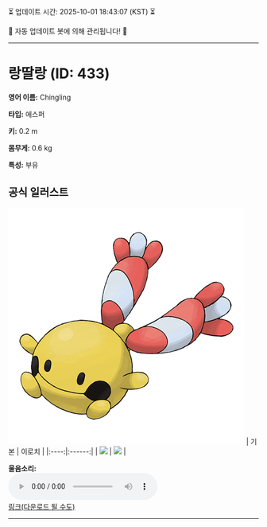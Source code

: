 
⏳ 업데이트 시간: 2025-10-01 18:43:07 (KST) ⏳

🤖 자동 업데이트 봇에 의해 관리됩니다! 🤖

---

# 랑딸랑 (ID: 433)
**영어 이름:** Chingling

**타입:** 에스퍼

**키:** 0.2 m

**몸무게:** 0.6 kg

**특성:** 부유

## 공식 일러스트
![](https://raw.githubusercontent.com/PokeAPI/sprites/master/sprites/pokemon/other/official-artwork/433.png)
| 기본 | 이로치 |
|:----:|:------:|
| <img src="http://play.pokemonshowdown.com/sprites/ani/chingling.gif" width="200"> | <img src="http://play.pokemonshowdown.com/sprites/ani-shiny/chingling.gif" width="200"> |

**울음소리:**<br><audio controls src="https://raw.githubusercontent.com/PokeAPI/cries/main/cries/pokemon/latest/433.ogg"></audio><br> [링크(다운로드 될 수도)](https://raw.githubusercontent.com/PokeAPI/cries/main/cries/pokemon/latest/433.ogg)


---
